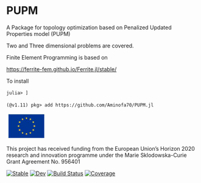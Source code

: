 # PUPM

A Package for topology optimization based on Penalized Updated Properties model (PUPM)

Two and Three dimensional problems are covered.

Finite Element Programming is based on

https://ferrite-fem.github.io/Ferrite.jl/stable/

To install

```
julia> ]

(@v1.11) pkg> add https://github.com/Aminofa70/PUPM.jl
```

![Flag Image](images/flag.png) 

This project has received funding from the European Union’s Horizon 2020
research and innovation programme under the Marie Sklodowska-Curie Grant
Agreement No. 956401



[![Stable](https://img.shields.io/badge/docs-stable-blue.svg)](https://Aminofa70.github.io/PUPM.jl/stable/)
[![Dev](https://img.shields.io/badge/docs-dev-blue.svg)](https://Aminofa70.github.io/PUPM.jl/dev/)
[![Build Status](https://github.com/Aminofa70/PUPM.jl/actions/workflows/CI.yml/badge.svg?branch=main)](https://github.com/Aminofa70/PUPM.jl/actions/workflows/CI.yml?query=branch%3Amain)
[![Coverage](https://codecov.io/gh/Aminofa70/PUPM.jl/branch/main/graph/badge.svg)](https://codecov.io/gh/Aminofa70/PUPM.jl)
